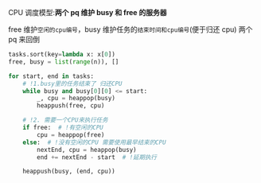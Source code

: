CPU 调度模型:**两个 pq 维护 busy 和 free 的服务器**

free 维护`空闲的cpu编号`，busy 维护任务的`结束时间和cpu编号`(便于归还 cpu)
两个 pq 来回倒

```Python
tasks.sort(key=lambda x: x[0])
free, busy = list(range(n)), []

for start, end in tasks:
    # !1.busy里的任务结束了 归还CPU
    while busy and busy[0][0] <= start:
        _, cpu = heappop(busy)
        heappush(free, cpu)

    # !2. 需要一个CPU来执行任务
    if free:  # !有空闲的CPU
        cpu = heappop(free)
    else:  # !没有空闲的CPU 需要使用最早结束的CPU
        nextEnd, cpu = heappop(busy)
        end += nextEnd - start  # !延期执行

    heappush(busy, (end, cpu))
```

